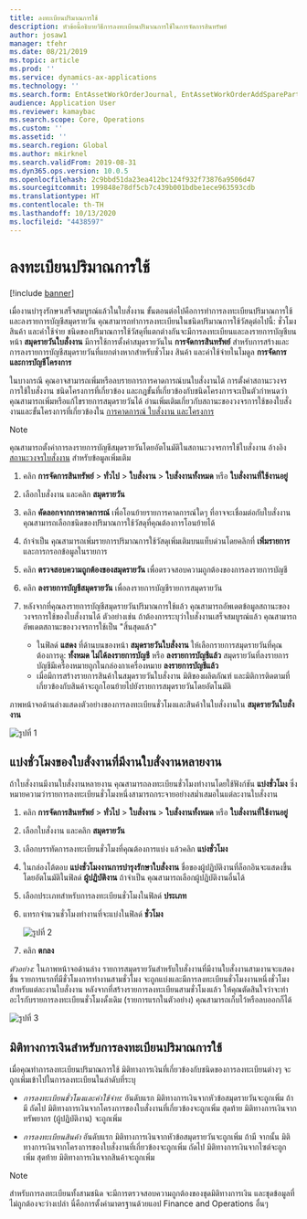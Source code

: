 ```yaml
---
title: ลงทะเบียนปริมาณการใช้
description: หัวข้อนี้อธิบายวิธีการลงทะเบียนปริมาณการใช้ในการจัดการสินทรัพย์
author: josaw1
manager: tfehr
ms.date: 08/21/2019
ms.topic: article
ms.prod: ''
ms.service: dynamics-ax-applications
ms.technology: ''
ms.search.form: EntAssetWorkOrderJournal, EntAssetWorkOrderAddSparePart
audience: Application User
ms.reviewer: kamaybac
ms.search.scope: Core, Operations
ms.custom: ''
ms.assetid: ''
ms.search.region: Global
ms.author: mkirknel
ms.search.validFrom: 2019-08-31
ms.dyn365.ops.version: 10.0.5
ms.openlocfilehash: 2c9bbd51da23ea412bc124f932f73876a9506d47
ms.sourcegitcommit: 199848e78df5cb7c439b001bdbe1ece963593cdb
ms.translationtype: HT
ms.contentlocale: th-TH
ms.lasthandoff: 10/13/2020
ms.locfileid: "4438597"
---
```

# <a name="register-consumption"></a>ลงทะเบียนปริมาณการใช้

[!include [banner](../../includes/banner.md)]

 

เมื่องานบำรุงรักษาเสร็จสมบูรณ์แล้วในใบสั่งงาน ขั้นตอนต่อไปคือการทำการลงทะเบียนปริมาณการใช้และลงรายการบัญชีสมุดรายวัน คุณสามารถทำการลงทะเบียนในชนิดปริมาณการใช้วัสดุต่อไปนี้: ชั่วโมง สินค้า และค่าใช้จ่าย ชนิดของปริมาณการใช้วัสดุที่แตกต่างกันจะมีการลงทะเบียนและลงรายการบัญชีบนหน้า **สมุดรายวันใบสั่งงาน** มีการใช้การตั้งค่าสมุดรายวันใน **การจัดการสินทรัพย์** สำหรับการสร้างและการลงรายการบัญชีสมุดรายวันที่แยกต่างหากสำหรับชั่วโมง สินค้า และค่าใช้จ่ายในโมดูล **การจัดการและการบัญชีโครงการ**

ในบางกรณี คุณอาจสามารถเพิ่มหรือลบรายการการคาดการณ์บนใบสั่งงานได้ การตั้งค่าสถานะวงจรการใช้ใบสั่งงาน ชนิดโครงการที่เกี่ยวข้อง และกฎขั้นที่เกี่ยวข้องกับชนิดโครงการจะเป็นตัวกำหนดว่าคุณสามารถเพิ่มหรือแก้ไขรายการสมุดรายวันได้ อ่านเพิ่มเติมเกี่ยวกับสถานะของวงจรการใช้ของใบสั่งงานและขั้นโครงการที่เกี่ยวข้องใน [การคาดการณ์ ใบสั่งงาน และโครงการ](../integration-to-project-management-and-accounting/forecasts-work-orders-and-projects.md)

>[!NOTE]
>คุณสามารถตั้งค่าการลงรายการบัญชีสมุดรายวันโดยอัตโนมัติในสถานะวงจรการใช้ใบสั่งงาน อ้างอิง [สถานะวงจรใบสั่งงาน](../setup-for-work-orders/work-order-lifecycle-states.md) สำหรับข้อมูลเพิ่มเติม

1. คลิก **การจัดการสินทรัพย์** > **ทั่วไป** > **ใบสั่งงาน** > **ใบสั่งงานทั้งหมด** หรือ **ใบสั่งงานที่ใช้งานอยู่**

2. เลือกใบสั่งงาน และคลิก **สมุดรายวัน**

3. คลิก **คัดลอกจากการคาดการณ์** เพื่อโอนย้ายรายการคาดการณ์ใดๆ ที่อาจจะเชื่อมต่อกับใบสั่งงาน คุณสามารถเลือกชนิดของปริมาณการใช้วัสดุที่คุณต้องการโอนย้ายได้

4. ถ้าจำเป็น คุณสามารถเพิ่มรายการปริมาณการใช้วัสดุเพิ่มเติมบนแท็บด่วนโดยคลิกที่ **เพิ่มรายการ** และการกรอกข้อมูลในรายการ

5. คลิก **ตรวจสอบความถูกต้องของสมุดรายวัน** เพื่อตรวจสอบความถูกต้องของการลงรายการบัญชี

6. คลิก **ลงรายการบัญชีสมุดรายวัน** เพื่อลงรายการบัญชีรายการสมุดรายวัน

7. หลังจากที่คุณลงรายการบัญชีสมุดรายวันปริมาณการใช้แล้ว คุณสามารถอัพเดตข้อมูลสถานะของวงจรการใช้ของใบสั่งงานได้ ตัวอย่างเช่น ถ้าต้องการระบุว่าใบสั่งงานเสร็จสมบูรณ์แล้ว คุณสามารถอัพเดตสถานะของวงจรการใช้เป็น "สิ้นสุดแล้ว"

    - ในฟิลด์ **แสดง** ที่ด้านบนของหน้า **สมุดรายวันใบสั่งงาน** ให้เลือกรายการสมุดรายวันที่คุณต้องการดู: **ทั้งหมด** **ไม่ได้ลงรายการบัญชี** หรือ **ลงรายการบัญชีแล้ว** สมุดรายวันที่ลงรายการบัญชีมีเครื่องหมายถูกในกล่องกาเครื่องหมาย **ลงรายการบัญชีแล้ว**  
    - เมื่อมีการสร้างรายการสินค้าในสมุดรายวันใบสั่งงาน มิติของผลิตภัณฑ์ และมิติการติดตามที่เกี่ยวข้องกับสินค้าจะถูกโอนย้ายไปยังรายการสมุดรายวันโดยอัตโนมัติ  

ภาพหน้าจอด้านล่างแสดงตัวอย่างของการลงทะเบียนชั่วโมงและสินค้าในใบสั่งงานใน **สมุดรายวันใบสั่งงาน**

![รูปที่ 1](media/01-consumption.png)


## <a name="split-hours-on-work-orders-with-several-work-order-jobs"></a>แบ่งชั่วโมงของใบสั่งงานที่มีงานใบสั่งงานหลายงาน

ถ้าใบสั่งงานมีงานใบสั่งงานหลายงาน คุณสามารถลงทะเบียนชั่วโมงทำงานโดยใช้ฟังก์ชัน **แบ่งชั่วโมง** ซึ่งหมายความว่ารายการลงทะเบียนชั่วโมงหนึ่งสามารถกระจายอย่างสม่ำเสมอในแต่ละงานใบสั่งงาน

1. คลิก **การจัดการสินทรัพย์** > **ทั่วไป** > **ใบสั่งงาน** > **ใบสั่งงานทั้งหมด** หรือ **ใบสั่งงานที่ใช้งานอยู่**

2. เลือกใบสั่งงาน และคลิก **สมุดรายวัน**

3. เลือกบรรทัดการลงทะเบียนชั่วโมงที่คุณต้องการแบ่ง แล้วคลิก **แบ่งชั่วโมง**

4. ในกล่องโต้ตอบ **แบ่งชั่วโมงงานการบำรุงรักษาใบสั่งงาน** ชื่อของผู้ปฏิบัติงานที่ล็อกอินจะแสดงขึ้นโดยอัตโนมัติในฟิลด์ **ผู้ปฏิบัติงาน** ถ้าจำเป็น คุณสามารถเลือกผู้ปฏิบัติงานอื่นได้

5. เลือกประเภทสำหรับการลงทะเบียนชั่วโมงในฟิลด์ **ประเภท**

6. แทรกจำนวนชั่วโมงทำงานที่จะแบ่งในฟิลด์ **ชั่วโมง**

    ![รูปที่ 2](media/02-consumption.png)

7. คลิก **ตกลง**

*ตัวอย่าง:* ในภาพหน้าจอด้านล่าง รายการสมุดรายวันสำหรับใบสั่งงานที่มีงานใบสั่งงานสามงานจะแสดงขึ้น รายการแรกที่มีชั่วโมงการทำงานสามชั่วโมง จะถูกแบ่งและมีการลงทะเบียนชั่วโมงงานหนึ่งชั่วโมงสำหรับแต่ละงานใบสั่งงาน หลังจากที่สร้างรายการลงทะเบียนสามชั่วโมงแล้ว ให้คุณตัดสินใจว่าจะทำอะไรกับรายการลงทะเบียนชั่วโมงดั้งเดิม (รายการแรกในตัวอย่าง) คุณสามารถเก็บไว้หรือลบออกก็ได้ 

![รูปที่ 3](media/03-consumption.png)

## <a name="financial-dimensions-on-consumption-registrations"></a>มิติทางการเงินสำหรับการลงทะเบียนปริมาณการใช้

เมื่อคุณทำการลงทะเบียนปริมาณการใช้ มิติทางการเงินที่เกี่ยวข้องกับชนิดของการลงทะเบียนต่างๆ จะถูกเพิ่มเข้าไปในการลงทะเบียนในลำดับที่ระบุ 

- *การลงทะเบียนชั่วโมงและค่าใช้จ่าย:* อันดับแรก มิติทางการเงินจากหัวข้อสมุดรายวันจะถูกเพิ่ม ถ้ามี ถัดไป มิติทางการเงินจากโครงการของใบสั่งงานที่เกี่ยวข้องจะถูกเพิ่ม สุดท้าย มิติทางการเงินจากทรัพยากร (ผู้ปฏิบัติงาน) จะถูกเพิ่ม

- *การลงทะเบียนสินค้า* อันดับแรก มิติทางการเงินจากหัวข้อสมุดรายวันจะถูกเพิ่ม ถ้ามี จากนั้น มิติทางการเงินจากโครงการของใบสั่งงานที่เกี่ยวข้องจะถูกเพิ่ม ถัดไป มิติทางการเงินจากไซต์จะถูกเพิ่ม สุดท้าย มิติทางการเงินจากสินค้าจะถูกเพิ่ม

>[!NOTE]
>สำหรับการลงทะเบียนทั้งสามชนิด จะมีการตรวจสอบความถูกต้องของชุดมิติทางการเงิน และชุดข้อมูลที่ไม่ถูกต้องจะว่างเปล่า นี่คือการตั้งค่ามาตรฐานด้วยแอป Finance and Operations อื่นๆ

